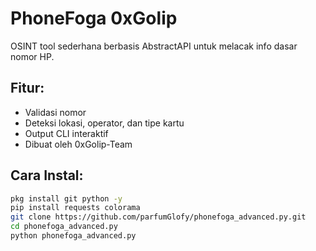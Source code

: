 # PhoneFoga 0xGolip

OSINT tool sederhana berbasis AbstractAPI untuk melacak info dasar nomor HP.

## Fitur:
- Validasi nomor
- Deteksi lokasi, operator, dan tipe kartu
- Output CLI interaktif
- Dibuat oleh 0xGolip-Team

## Cara Instal:
```bash
pkg install git python -y
pip install requests colorama
git clone https://github.com/parfumGlofy/phonefoga_advanced.py.git
cd phonefoga_advanced.py
python phonefoga_advanced.py
